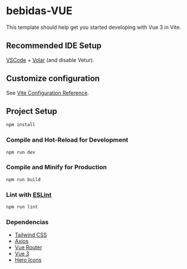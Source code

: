 # bebidas-VUE

This template should help get you started developing with Vue 3 in Vite.

## Recommended IDE Setup

[VSCode](https://code.visualstudio.com/) + [Volar](https://marketplace.visualstudio.com/items?itemName=Vue.volar) (and disable Vetur).

## Customize configuration

See [Vite Configuration Reference](https://vite.dev/config/).

## Project Setup

```sh
npm install
```

### Compile and Hot-Reload for Development

```sh
npm run dev
```

### Compile and Minify for Production

```sh
npm run build
```

### Lint with [ESLint](https://eslint.org/)

```sh
npm run lint
```

<!-- lista tailwind y axios como dependencias -->

### Dependencias

- [Tailwind CSS](https://tailwindcss.com/)
- [Axios](https://axios-http.com/docs/intro)
- [Vue Router](https://router.vuejs.org/)
- [Vue 3](https://vuejs.org/)
- [Hero Icons](https://heroicons.com/)
